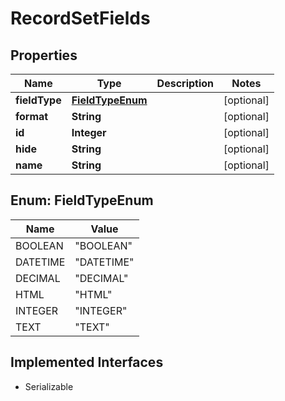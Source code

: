 

# RecordSetFields


## Properties

Name | Type | Description | Notes
------------ | ------------- | ------------- | -------------
**fieldType** | [**FieldTypeEnum**](#FieldTypeEnum) |  |  [optional]
**format** | **String** |  |  [optional]
**id** | **Integer** |  |  [optional]
**hide** | **String** |  |  [optional]
**name** | **String** |  |  [optional]



## Enum: FieldTypeEnum

Name | Value
---- | -----
BOOLEAN | &quot;BOOLEAN&quot;
DATETIME | &quot;DATETIME&quot;
DECIMAL | &quot;DECIMAL&quot;
HTML | &quot;HTML&quot;
INTEGER | &quot;INTEGER&quot;
TEXT | &quot;TEXT&quot;


## Implemented Interfaces

* Serializable


